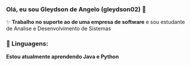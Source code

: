 ### Olá, eu sou Gleydson de Angelo (gleydson02) 👋

✨ **Trabalho no suporte ao de uma empresa de software** e sou estudante de Analise e Desenvolvimento de Sistemas


 ### 🧰 Linguagens:

**Estou atualmente aprendendo Java e Python**